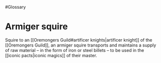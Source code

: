 #Glossary 
# Armiger squire

Squire to an [[Oremongers Guild#artificer knights|artificer knight]] of the [[Oremongers Guild]], an armiger squire transports and maintains a supply of raw material – in the form of iron or steel billets – to be used in the [[iconic pacts|iconic magics]] of their master.
